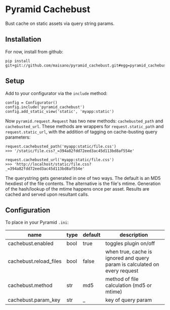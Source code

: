 # Pyramid Cachebust
Bust cache on static assets via query string params.

## Installation
For now, install from github:

    pip install git+git://github.com/maisano/pyramid_cachebust.git#egg=pyramid_cachebust

## Setup
Add to your configurator via the `include` method:

    config = Configurator()
    config.include('pyramid_cachebust')
    config.add_static_view('static', 'myapp:static')

Now `pyramid.request.Request` has two new methods: `cachebusted_path` and `cachebusted_url`. These methods are wrappers for `request.static_path` and `request.static_url`, with the addition of tagging on cache-busting query parameters:

    request.cachebusted_path('myapp:static/file.css')
    >>> '/static/file.css?_=394a82fdd72eed3ac45d113bd8af554e'

    request.cachebusted_url('myapp:static/file.css')
    >>> 'http://localhost/static/file.css?_=394a82fdd72eed3ac45d113bd8af554e'

The querystring gets generated in one of two ways. The default is an MD5 hexdiest of the file contents. The alternative is the file's mtime. Generation of the hash/lookup of the mtime happens once per asset. Results are cached and served upon resultant calls.

## Configuration
To place in your Pyramid `.ini`:

| name                    | type    | default   | description
|-------------------------|---------|-----------|-------------
| cachebust.enabled       | bool    | true      | toggles plugin on/off
| cachebust.reload_files  | bool    | false     | when true, cache is ignored and query param is calculated on every request
| cachebust.method        | str     | md5       | method of file calculation (md5 or mtime)
| cachebust.param_key     | str     | _         | key of query param

